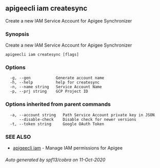 ## apigeecli iam createsync

Create a new IAM Service Account for Apigee Synchronizer

### Synopsis

Create a new IAM Service Account for Apigee Synchronizer

```
apigeecli iam createsync [flags]
```

### Options

```
  -g, --gen           Generate account name
  -h, --help          help for createsync
  -n, --name string   Service Account Name
  -p, --prj string    GCP Project ID
```

### Options inherited from parent commands

```
  -a, --account string   Path Service Account private key in JSON
      --disable-check    Disable check for newer versions
  -t, --token string     Google OAuth Token
```

### SEE ALSO

* [apigeecli iam](apigeecli_iam.md)	 - Manage IAM permissions for Apigee

###### Auto generated by spf13/cobra on 11-Oct-2020
